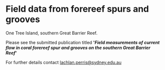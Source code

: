 # Field data from forereef spurs and grooves

One Tree Island, southern Great Barrier Reef. 

Please see the submitted publication titled **'_Field measurements of current flow in coral forereef spur and grooves on the  southern Great Barrier Reef_'**

For further details contact lachlan.perris@sydney.edu.au
